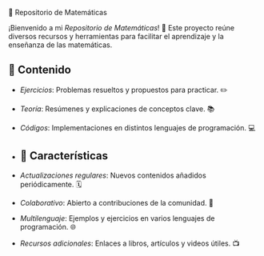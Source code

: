  📘 Repositorio de Matemáticas

¡Bienvenido a mi *Repositorio de Matemáticas*! 🧮 Este proyecto reúne diversos recursos y herramientas para facilitar el aprendizaje y la enseñanza de las matemáticas. 

## 📂 Contenido

- *Ejercicios*: Problemas resueltos y propuestos para practicar. ✏️
- *Teoría*: Resúmenes y explicaciones de conceptos clave. 📚
- *Códigos*: Implementaciones en distintos lenguajes de programación. 💻

- ## 🌟 Características

- *Actualizaciones regulares*: Nuevos contenidos añadidos periódicamente. 🗓️
- *Colaborativo*: Abierto a contribuciones de la comunidad. 🤝
- *Multilenguaje*: Ejemplos y ejercicios en varios lenguajes de programación. 🌐
- *Recursos adicionales*: Enlaces a libros, artículos y videos útiles. 📺
